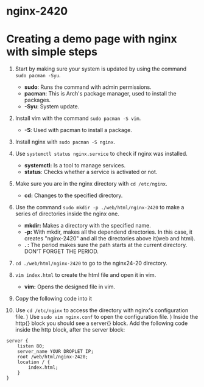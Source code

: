 # nginx-2420

# Creating a demo page with nginx with simple steps

1) Start by making sure your system is updated by using the command `sudo pacman -Syu`.
	- **sudo**: Runs the command with admin permissions.
	- **pacman**: This is Arch's package manager, used to install the packages.
	- **-Syu**: System update.  
2) Install vim with the command `sudo pacman -S vim`.
	- **-S**: Used with pacman to install a package.
3) Install nginx with `sudo pacman -S nginx`.
4) Use `systemctl status nginx.service` to check if nginx was installed.
	- **systemctl:** Is a tool to manage services.
	- **status**: Checks whether a service is activated or not. 
5) Make sure you are in the nginx directory with `cd /etc/nginx`.
	- **cd:** Changes to the specified directory.
6) Use the command `sudo mkdir -p ./web/html/nginx-2420` to make a series of directories inside the nginx one.
	- **mkdir:** Makes a directory with the specified name.
	- **-p:** With mkdir, makes all the dependend directories. In this case, it creates "nginx-2420" and all the directories above it(web and html).
	- **. :** The period makes sure the path starts at the current directory. DON'T FORGET THE PERIOD.
7) `cd ./web/html/nginx-2420` to go to the nginx24-20 directory.
8) `vim index.html` to create the html file and open it in vim.
	- **vim:** Opens the designed file in vim.
9) Copy the following code into it

99) Use `cd /etc/nginx` to access the directory with nginx's configuration file.
) Use `sudo vim nginx.conf` to open the configuration file.
) Inside the http{} block you should see a server{} block. Add the following code inside the http block, after the server block:
```
server {
    listen 80;
    server_name YOUR DROPLET IP;
    root /web/html/nginx-2420;
    location / {
        index.html;
    }
}
``` 
